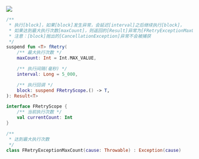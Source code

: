 [![](https://jitpack.io/v/zj565061763/retry-ktx.svg)](https://jitpack.io/#zj565061763/retry-ktx)

```kotlin
/**
 * 执行[block]，如果[block]发生异常，会延迟[interval]之后继续执行[block]，
 * 如果达到最大执行次数[maxCount]，则返回的[Result]异常为[FRetryExceptionMaxCount]并携带最后一次执行[block]的异常，
 * 注意：[block]抛出的[CancellationException]异常不会被捕获
 */
suspend fun <T> fRetry(
    /** 最大执行次数 */
    maxCount: Int = Int.MAX_VALUE,

    /** 执行间隔(毫秒) */
    interval: Long = 5_000,

    /** 执行回调 */
    block: suspend FRetryScope.() -> T,
): Result<T>
```

```kotlin
interface FRetryScope {
    /** 当前执行次数 */
    val currentCount: Int
}
```

```kotlin
/**
 * 达到最大执行次数
 */
class FRetryExceptionMaxCount(cause: Throwable) : Exception(cause)
```